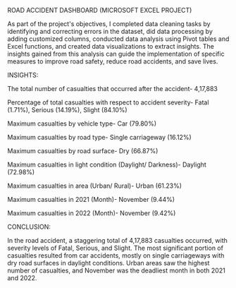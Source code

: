 ROAD ACCIDENT DASHBOARD (MICROSOFT EXCEL PROJECT)

As part of the project's objectives, I completed data cleaning tasks by identifying and correcting errors in the dataset, did data processing by adding customized columns, conducted data analysis using Pivot tables and Excel functions, and created data visualizations to extract insights. The insights gained from this analysis can guide the implementation of specific measures to improve road safety, reduce road accidents, and save lives.

INSIGHTS:

 The total number of casualties that occurred after the accident- 4,17,883

 Percentage of total casualties with respect to accident severity- Fatal (1.71%), Serious (14.19%), Slight (84.10%)

 Maximum casualties by vehicle type- Car (79.80%)

 Maximum casualties by road type- Single carriageway (16.12%)

 Maximum casualties by road surface- Dry (66.87%)

 Maximum casualties in light condition (Daylight/ Darkness)- Daylight (72.98%)

 Maximum casualties in area (Urban/ Rural)- Urban (61.23%)

 Maximum casualties in 2021 (Month)- November (9.44%)

 Maximum casualties in 2022 (Month)- November (9.42%)

CONCLUSION:

In the road accident, a staggering total of 4,17,883 casualties occurred, with severity levels of Fatal, Serious, and Slight. The most significant portion of casualties resulted from car accidents, mostly on single carriageways with dry road surfaces in daylight conditions. Urban areas saw the highest number of casualties, and November was the deadliest month in both 2021 and 2022.

 
